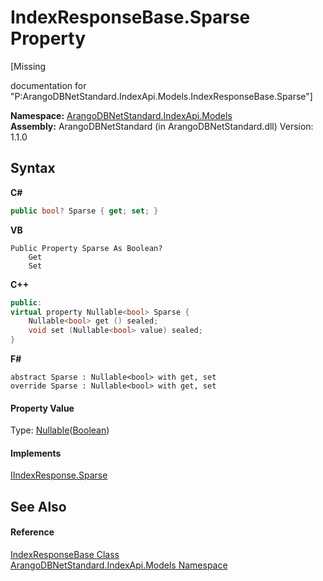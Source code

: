 # IndexResponseBase.Sparse Property 
 

\[Missing <summary> documentation for "P:ArangoDBNetStandard.IndexApi.Models.IndexResponseBase.Sparse"\]

**Namespace:**&nbsp;<a href="215740c9-85fc-74fa-998d-14b49b842d56">ArangoDBNetStandard.IndexApi.Models</a><br />**Assembly:**&nbsp;ArangoDBNetStandard (in ArangoDBNetStandard.dll) Version: 1.1.0

## Syntax

**C#**<br />
``` C#
public bool? Sparse { get; set; }
```

**VB**<br />
``` VB
Public Property Sparse As Boolean?
	Get
	Set
```

**C++**<br />
``` C++
public:
virtual property Nullable<bool> Sparse {
	Nullable<bool> get () sealed;
	void set (Nullable<bool> value) sealed;
}
```

**F#**<br />
``` F#
abstract Sparse : Nullable<bool> with get, set
override Sparse : Nullable<bool> with get, set
```


#### Property Value
Type: <a href="https://docs.microsoft.com/dotnet/api/system.nullable-1" target="_blank" rel="noopener noreferrer">Nullable</a>(<a href="https://docs.microsoft.com/dotnet/api/system.boolean" target="_blank" rel="noopener noreferrer">Boolean</a>)

#### Implements
<a href="69247780-f68e-fbff-79aa-bba5666ac7a7">IIndexResponse.Sparse</a><br />

## See Also


#### Reference
<a href="0197f740-7c40-7008-544f-0c999e147387">IndexResponseBase Class</a><br /><a href="215740c9-85fc-74fa-998d-14b49b842d56">ArangoDBNetStandard.IndexApi.Models Namespace</a><br />